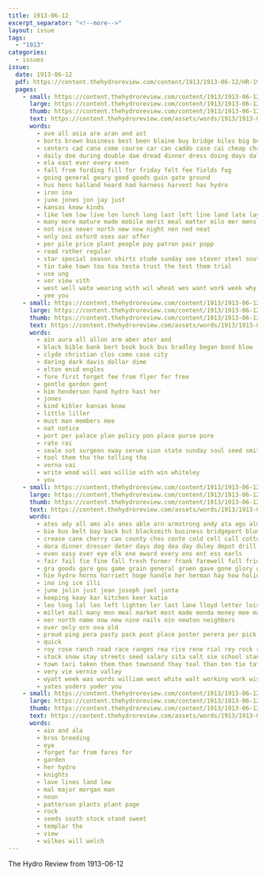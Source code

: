 ```yaml
---
title: 1913-06-12
excerpt_separator: "<!--more-->"
layout: issue
tags:
  - "1913"
categories:
  - issues
issue:
  date: 1913-06-12
  pdf: https://content.thehydroreview.com/content/1913/1913-06-12/HR-1913-06-12.pdf
  pages:
    - small: https://content.thehydroreview.com/content/1913/1913-06-12/small/HR-1913-06-12-01.jpg
      large: https://content.thehydroreview.com/content/1913/1913-06-12/large/HR-1913-06-12-01.jpg
      thumb: https://content.thehydroreview.com/content/1913/1913-06-12/thumbnails/HR-1913-06-12-01.jpg
      text: https://content.thehydroreview.com/assets/words/1913/1913-06-12/HR-1913-06-12-01.txt
      words:
        - ave all asia are aran and ast
        - borts brown business best been blaine buy bridge biles big bend bank but bune
        - centers cad cana come course car can caddo case cai cheap chas choice cash county city
        - daily doe during double dae dread dinner dress doing days dallas
        - ela east ever every even
        - fall from fording fill for friday felt fee fields fog
        - going general geary good goods guin gate ground
        - hus hens halland heard had harness harvest has hydro
        - iron ina
        - june jones jon jay just
        - kansas know kinds
        - like lem low live lon lunch long last left line land late lay let lows
        - many more mature made mobile merit meal matter milo mer mens money
        - not nice never north new now night nen ned neat
        - only ooi oxford oses oar offer
        - per pile price plant people pay patron pair popp
        - read rather regular
        - star special season shirts stude sunday see stover steel south sou store soon stand salt supply save saturday sale saving spring stock styles san state studebaker show staff still sed springs
        - tin take town too toa testa trust the test them trial
        - use ung
        - ver view vith
        - west well wate wearing with wil wheat wes want work week why will warner
        - yee you
    - small: https://content.thehydroreview.com/content/1913/1913-06-12/small/HR-1913-06-12-02.jpg
      large: https://content.thehydroreview.com/content/1913/1913-06-12/large/HR-1913-06-12-02.jpg
      thumb: https://content.thehydroreview.com/content/1913/1913-06-12/thumbnails/HR-1913-06-12-02.jpg
      text: https://content.thehydroreview.com/assets/words/1913/1913-06-12/HR-1913-06-12-02.txt
      words:
        - ain aura all allon arm aber ater and
        - black bible bank bert book buck bus bradley began bond blow
        - clyde christian clos come case city
        - daring dark davis dollar dime
        - elton enid engles
        - fore first forget fee from flyer for free
        - gentle gordon gent
        - him henderson hand hydro hast her
        - jones
        - kind kibler kansas know
        - little liller
        - must man members mee
        - nat notice
        - port per palace plan policy pon place purse pore
        - rate rai
        - seale sot surgeon sway serum sion state sunday soul seed smith speed speak school
        - tool them tho the telling tha
        - verna vai
        - write wood will was willie with win whiteley
        - you
    - small: https://content.thehydroreview.com/content/1913/1913-06-12/small/HR-1913-06-12-03.jpg
      large: https://content.thehydroreview.com/content/1913/1913-06-12/large/HR-1913-06-12-03.jpg
      thumb: https://content.thehydroreview.com/content/1913/1913-06-12/thumbnails/HR-1913-06-12-03.jpg
      text: https://content.thehydroreview.com/assets/words/1913/1913-06-12/HR-1913-06-12-03.txt
      words:
        - ates ady all ams als anes able arn armstrong andy ata ago almer allen ane alfalfa ator are and acres
        - bie bus belt bay back but blacksmith business bridgeport blum begin beams bass buy bean best breed big baby beach bran board borda bae bring been ball bros boast bette bal bas
        - crease cane cherry can county ches conte cold cell call cotton cation clock carpenter col clay city came chand cat
        - dora dinner dresser deter days dog dea day duley depot drill drag dick dollar
        - even easy ever eye elk ene eward every ens ent ess earls
        - fair fail fie fine fall fresh former frank farewell full friday for fatal fruits free fon flor first freedom fig fini farm from few
        - gra goods gare gou game grain general gruen gave gone glory gal gora goe good grown glass
        - hie hydro horns harriett hoge handle her herman hay how holiday heart him house harriet hanke hardware home harvey heads half hand has hut
        - ino ing ice illi
        - june jolin just jean joseph joel junta
        - keeping koay kar kitchen keer katie
        - leo long lal len left lighten ler last lane lloyd letter lois levy life longs
        - millet mall many mon meal market most made monda money mee mals men matter may miss miller min morning mark monday mil missouri mens man
        - ner north name now new nine nails nin newton neighbors
        - over only orn ova old
        - proud ping pera pasty pack post place poster perera per pick pretty pounds power point past prior potter
        - quick
        - roy rose ranch road race ranges rea rice rene rial rey rock royal rel rae ree
        - stock snow stay streets seed salary sita salt sie school stand stoves stones sas summer sata scott sil store shade state sports soe saturday sapien shorts sam sia service she seems smoker see soo sell season
        - town tari taken them then townsend thay teal than ten tie tat too take tin trew tracy tas trace tint the takes tho ting thee tail tal tolton thi
        - very vie vernie valley
        - wyatt week was words william west white walt working work wish wash world wand worth woods will wagon want well wilson with wide wood
        - yates yoders yoder you
    - small: https://content.thehydroreview.com/content/1913/1913-06-12/small/HR-1913-06-12-04.jpg
      large: https://content.thehydroreview.com/content/1913/1913-06-12/large/HR-1913-06-12-04.jpg
      thumb: https://content.thehydroreview.com/content/1913/1913-06-12/thumbnails/HR-1913-06-12-04.jpg
      text: https://content.thehydroreview.com/assets/words/1913/1913-06-12/HR-1913-06-12-04.txt
      words:
        - ain and ala
        - bros breeding
        - eye
        - forget far from fares for
        - garden
        - her hydro
        - knights
        - lave lines land low
        - mal major morgan man
        - noun
        - patterson plants plant page
        - rock
        - seeds south stock stand sweet
        - templar the
        - view
        - wilkes will welch
---
```


The Hydro Review from 1913-06-12

<!--more-->

